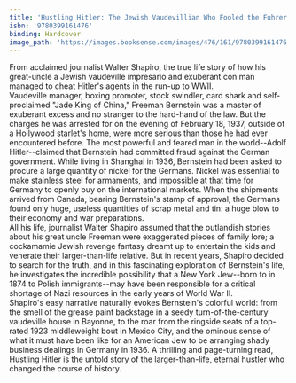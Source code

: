 ```yaml
---
title: 'Hustling Hitler: The Jewish Vaudevillian Who Fooled the Fuhrer'
isbn: '9780399161476'
binding: Hardcover
image_path: 'https://images.booksense.com/images/476/161/9780399161476.jpg'
---
```



From acclaimed journalist Walter Shapiro, the true life story of how his great-uncle a Jewish vaudeville impresario and exuberant con man managed to cheat Hitler's agents in the run-up to WWII.&nbsp;
<br>Vaudeville manager, boxing promoter, stock swindler, card shark and self-proclaimed "Jade King of China," Freeman Bernstein was a master of exuberant excess and no stranger to the hard-hand of the law. But the charges he was arrested for on the evening of February 18, 1937, outside of a Hollywood starlet's home, were more serious than those he had ever encountered before. The most powerful and feared man in the world--Adolf Hitler--claimed that Bernstein had committed fraud against the German government. While living in Shanghai in 1936, Bernstein had been asked to procure a large quantity of nickel for the Germans. Nickel was essential to make stainless steel for armaments, and impossible at that time for Germany to openly buy on the international markets. When the shipments arrived from Canada, bearing Bernstein's stamp of approval, the Germans found only huge, useless quantities of scrap metal and tin: a huge blow to their economy and war preparations.&nbsp;
<br>All his life, journalist Walter Shapiro assumed that the outlandish stories about his great uncle Freeman were exaggerated pieces of family lore; a cockamamie Jewish revenge fantasy dreamt up to entertain the kids and venerate their larger-than-life relative. But in recent years, Shapiro decided to search for the truth, and in this fascinating exploration of Bernstein's life, he investigates the incredible possibility that a New York Jew--born to in 1874 to Polish immigrants--may have been responsible for a critical shortage of Nazi resources in the early years of World War II.&nbsp;
<br>Shapiro's easy narrative naturally evokes Bernstein's colorful world: from the smell of the grease paint backstage in a seedy turn-of-the-century vaudeville house in Bayonne, to the roar from the ringside seats of a top-rated 1923 middleweight bout in Mexico City, and the ominous sense of what it must have been like for an American Jew to be arranging shady business dealings in Germany in 1936. A thrilling and page-turning read, Hustling Hitler is the untold story of the larger-than-life, eternal hustler who changed the course of history.
